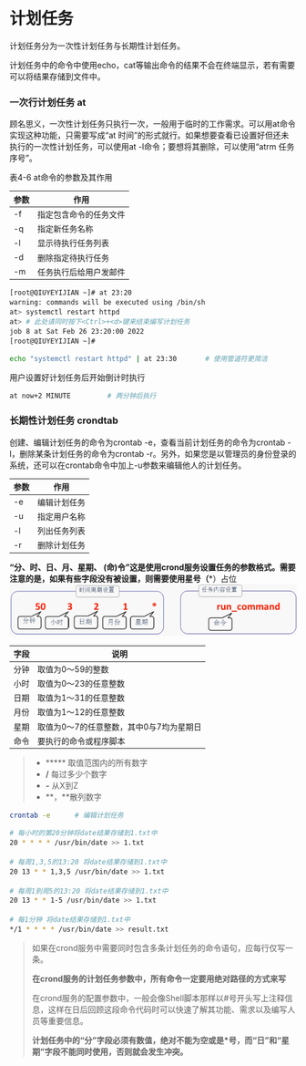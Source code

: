# 计划任务

计划任务分为一次性计划任务与长期性计划任务。

计划任务中的命令中使用echo，cat等输出命令的结果不会在终端显示，若有需要可以将结果存储到文件中。

### 一次行计划任务 at

顾名思义，一次性计划任务只执行一次，一般用于临时的工作需求。可以用at命令实现这种功能，只需要写成“at 时间”的形式就行。如果想要查看已设置好但还未执行的一次性计划任务，可以使用at -l命令；要想将其删除，可以使用“atrm 任务序号”。

表4-6                        at命令的参数及其作用

| 参数 | 作用                   |
| ---- | ---------------------- |
| -f   | 指定包含命令的任务文件 |
| -q   | 指定新任务名称         |
| -l   | 显示待执行任务列表     |
| -d   | 删除指定待执行任务     |
| -m   | 任务执行后给用户发邮件 |

```bash
[root@QIUYEYIJIAN ~]# at 23:20
warning: commands will be executed using /bin/sh
at> systemctl restart httpd
at>	# 此处请同时按下<Ctrl>+<d>键来结束编写计划任务
job 8 at Sat Feb 26 23:20:00 2022
[root@QIUYEYIJIAN ~]#
```

```bash
echo "systemctl restart httpd" | at 23:30		# 使用管道符更简洁
```



用户设置好计划任务后开始倒计时执行

```bash
at now+2 MINUTE			# 两分钟后执行
```



### 长期性计划任务 crondtab

创建、编辑计划任务的命令为crontab -e，查看当前计划任务的命令为crontab -l，删除某条计划任务的命令为crontab -r。另外，如果您是以管理员的身份登录的系统，还可以在crontab命令中加上-u参数来编辑他人的计划任务。

| 参数 | 作用         |
| ---- | ------------ |
| -e   | 编辑计划任务 |
| -u   | 指定用户名称 |
| -l   | 列出任务列表 |
| -r   | 删除计划任务 |

**“分、时、日、月、星期、 (命)令”**这是使用crond服务设置任务的参数格式。需要注意的是，如果有些字段没有被设置，则需要使用星号（*****）占位![第4章 Vim编辑器与Shell命令脚本第4章 Vim编辑器与Shell命令脚本](assets/%E8%AE%A1%E5%88%92%E4%BB%BB%E5%8A%A1/cron%E8%AE%A1%E5%88%92%E4%BB%BB%E5%8A%A1%E7%9A%84%E5%8F%82%E6%95%B0.png)

| 字段 | 说明                                     |
| ---- | ---------------------------------------- |
| 分钟 | 取值为0～59的整数                        |
| 小时 | 取值为0～23的任意整数                    |
| 日期 | 取值为1～31的任意整数                    |
| 月份 | 取值为1～12的任意整数                    |
| 星期 | 取值为0～7的任意整数，其中0与7均为星期日 |
| 命令 | 要执行的命令或程序脚本                   |

> - ***** 取值范围内的所有数字
> - **/** 每过多少个数字
> - **-** 从X到Z
> - **，**散列数字

```bash
crontab -e		# 编辑计划任务
```

```bash
# 每小时的第20分钟将date结果存储到1.txt中
20 * * * * /usr/bin/date >> 1.txt

# 每周1,3,5的13:20 将date结果存储到1.txt中
20 13 * * 1,3,5 /usr/bin/date >> 1.txt

# 每周1到周5的13:20 将date结果存储到1.txt中
20 13 * * 1-5 /usr/bin/date >> 1.txt

# 每1分钟 将date结果存储到1.txt中
*/1 * * * * /usr/bin/date >> result.txt
```



> 如果在crond服务中需要同时包含多条计划任务的命令语句，应每行仅写一条。
>
> **在crond服务的计划任务参数中，所有命令一定要用绝对路径的方式来写**
>
> 在crond服务的配置参数中，一般会像Shell脚本那样以#号开头写上注释信息，这样在日后回顾这段命令代码时可以快速了解其功能、需求以及编写人员等重要信息。
>
> **计划任务中的“分”字段必须有数值，绝对不能为空或是*号，而“日”和“星期”字段不能同时使用，否则就会发生冲突。**





















































